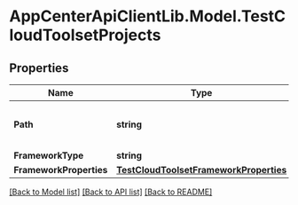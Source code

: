 # AppCenterApiClientLib.Model.TestCloudToolsetProjects
## Properties

Name | Type | Description | Notes
------------ | ------------- | ------------- | -------------
**Path** | **string** | The path to the TestCloud project | 
**FrameworkType** | **string** |  | 
**FrameworkProperties** | [**TestCloudToolsetFrameworkProperties**](TestCloudToolsetFrameworkProperties.md) |  | [optional] 

[[Back to Model list]](../README.md#documentation-for-models) [[Back to API list]](../README.md#documentation-for-api-endpoints) [[Back to README]](../README.md)

